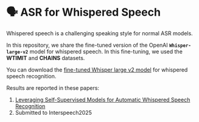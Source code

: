 # 🗣️ ASR for Whispered Speech #

Whispered speech is a challenging speaking style for normal ASR models. 

In this repository, we share the fine-tuned version of the OpenAI **`Whisper-large-v2`** model for whispered speech. In this fine-tuning, we used the **WTIMIT** and **CHAINS** datasets.


You can download the [fine-tuned Whisper large v2 model](https://drive.google.com/file/d/1MB8qjPk8lmtECmuKX0qXhlXr9uwmnA0g/view?usp=sharing) for whispered speech recognition.

Results are reported in these papers:

1. [Leveraging Self-Supervised Models for Automatic Whispered Speech Recognition](https://arxiv.org/abs/2407.21211)
2. Submitted to Interspeech2025
